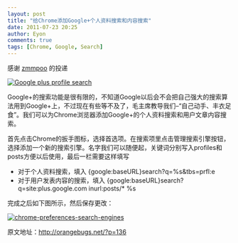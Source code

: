 ```yaml
---
layout: post
title: "给Chrome添加Google+个人资料搜索和内容搜索"
date: 2011-07-23 20:25
author: Eyon
comments: true
tags: [Chrome, Google, Search]
---
```

感谢 [zmmpoo](http://orangebugs.net/) 的投递

<a href="http://img.chromi.org/2011/07/Google-plus-profile-search.png">![](http://img.chromi.org/2011/07/Google-plus-profile-search.png "Google plus profile search")</a>

Google+的搜索功能是很有限的，不知道Google以后会不会把自己强大的搜索算法用到Google+上，不过现在有些等不及了，毛主席教导我们–“自己动手、丰衣足食”。我们可以为Chrome浏览器添加Google+的个人资料搜索和用户文章内容搜索。

首先点击Chrome的扳手图标，选择首选项。在搜索项里点击管理搜索引擎按钮，选择添加一个新的搜索引擎。名字我们可以随便起，关键词分别写入profiles和posts方便以后使用，最后一栏需要这样填写


*   对于个人资料搜索，填入 {google:baseURL}search?q=%s&amp;tbs=prfl:e
*   对于用户发表内容的搜索，填入 {google:baseURL}search?q=site:plus.google.com inurl:posts/* %s

完成之后如下图所示，然后保存更改：

<a href="http://img.chromi.org/2011/07/chrome-preferences-search-engines.jpg">![](http://img.chromi.org/2011/07/chrome-preferences-search-engines-550x146.jpg "chrome-preferences-search-engines")</a>

原文地址：http://orangebugs.net/?p=136
